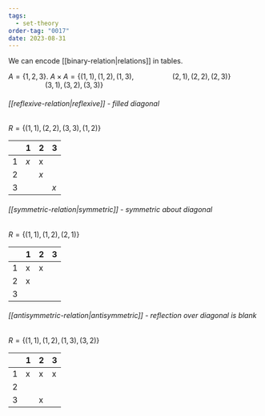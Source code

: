 ```yaml
---
tags:
  - set-theory
order-tag: "0017"
date: 2023-08-31
---
```

We can encode [[binary-relation|relations]] in tables.

$A=\{ 1,2,3 \}$.
$A\times A=\{ (1,1),(1,2),(1,3),$
$\quad\quad\quad\quad\;\;(2,1),(2,2),(2,3)  \}$
$\quad\quad\quad\quad\;\;(3,1),(3,2),(3,3)  \}$

###### [[reflexive-relation|reflexive]] - filled diagonal
$R=\{ (1,1),(2,2),(3,3),(1,2) \}$

|     | 1   | 2   | 3   |
| --- | --- | --- | --- |
| 1   | *x*   | x   |     |
| 2   |     | *x*   |     |
| 3   |     |     | *x*    |

###### [[symmetric-relation|symmetric]] - symmetric about diagonal
$R=\{ (1,1),(1,2),(2,1) \}$

|     | 1   | 2   | 3   |
| --- | --- | --- | --- |
| 1   | x   | x   |     |
| 2   | x   |     |     |
| 3   |     |     |     |

###### [[antisymmetric-relation|antisymmetric]] - reflection over diagonal is blank
$R=\{ (1,1),(1,2),(1,3),(3,2) \}$


|     | 1   | 2   | 3   |
| --- | --- | --- | --- |
| 1   | x   | x   |  x  |
| 2   |     |     |     |
| 3   |     | x   |     |
